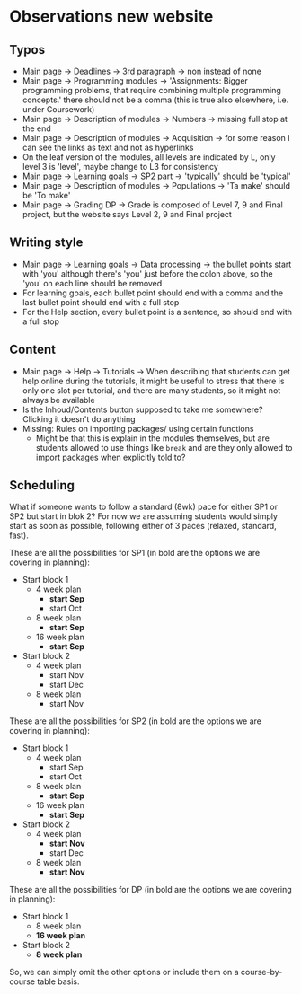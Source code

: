 # Observations new website

## Typos
* Main page -> Deadlines -> 3rd paragraph -> non instead of none
* Main page -> Programming modules -> 'Assignments: Bigger programming problems, that require combining multiple programming concepts.' there should not be a comma (this is true also elsewhere, i.e. under Coursework)
* Main page -> Description of modules -> Numbers -> missing full stop at the end
* Main page -> Description of modules -> Acquisition -> for some reason I can see the links as text and not as hyperlinks
* On the leaf version of the modules, all levels are indicated by L, only level 3 is 'level', maybe change to L3 for consistency
* Main page -> Learning goals -> SP2 part -> 'typically' should be 'typical'
* Main page -> Description of modules -> Populations -> 'Ta make' should be 'To make'
* Main page -> Grading DP -> Grade is composed of Level 7, 9 and Final project, but the website says Level 2, 9 and Final project

## Writing style
* Main page -> Learning goals -> Data processing -> the bullet points start with 'you' although there's 'you' just before the colon above, so the 'you' on each line should be removed
* For learning goals, each bullet point should end with a comma and the last bullet point should end with a full stop
* For the Help section, every bullet point is a sentence, so should end with a full stop
  

## Content
* Main page -> Help -> Tutorials -> When describing that students can get help online during the tutorials, it might be useful to stress that there is only one slot per tutorial, and there are many students, so it might not always be available
* Is the Inhoud/Contents button supposed to take me somewhere? Clicking it doesn't do anything
* Missing: Rules on importing packages/ using certain functions
  * Might be that this is explain in the modules themselves, but are students allowed to use things like `break` and are they only allowed to import packages when explicitly told to?

## Scheduling
What if someone wants to follow a standard (8wk) pace for either SP1 or SP2 but start in blok 2? For now we are assuming students would simply start as soon as possible, following either of 3 paces (relaxed, standard, fast).

These are all the possibilities for SP1 (in bold are the options we are covering in planning):
* Start block 1
  * 4 week plan
    * **start Sep**
    * start Oct
  * 8 week plan
    * **start Sep**
  * 16 week plan
    * **start Sep**
* Start block 2
  * 4 week plan
    * start Nov
    * start Dec
  * 8 week plan
    * start Nov
   
These are all the possibilities for SP2 (in bold are the options we are covering in planning):
* Start block 1
  * 4 week plan
    * start Sep
    * start Oct
  * 8 week plan
    * **start Sep**
  * 16 week plan
    * **start Sep**
* Start block 2
  * 4 week plan
    * **start Nov**
    * start Dec
  * 8 week plan
    * **start Nov**

These are all the possibilities for DP (in bold are the options we are covering in planning):
* Start block 1
  * 8 week plan
  * **16 week plan** 
* Start block 2
  * **8 week plan**

So, we can simply omit the other options or include them on a course-by-course table basis.



